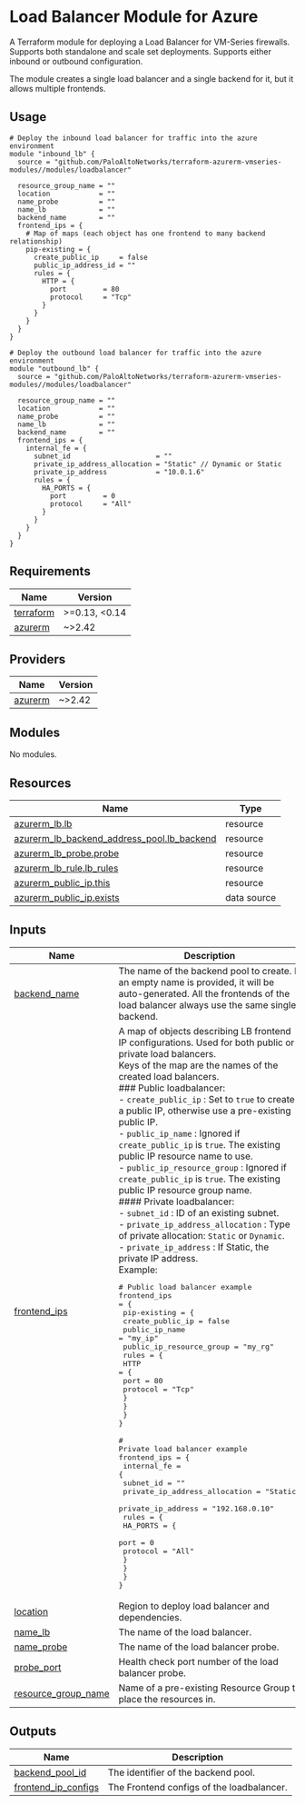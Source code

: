 # Load Balancer Module for Azure

A Terraform module for deploying a Load Balancer for VM-Series firewalls. Supports both standalone and scale set deployments. Supports either inbound or outbound configuration.

The module creates a single load balancer and a single backend for it, but it allows multiple frontends.

## Usage

```hcl
# Deploy the inbound load balancer for traffic into the azure environment
module "inbound_lb" {
  source = "github.com/PaloAltoNetworks/terraform-azurerm-vmseries-modules//modules/loadbalancer"

  resource_group_name = ""
  location            = ""
  name_probe          = ""
  name_lb             = ""
  backend_name        = ""
  frontend_ips = {
    # Map of maps (each object has one frontend to many backend relationship) 
    pip-existing = {
      create_public_ip     = false
      public_ip_address_id = ""
      rules = {
        HTTP = {
          port         = 80
          protocol     = "Tcp"
        }
      }
    }
  }
}

# Deploy the outbound load balancer for traffic into the azure environment
module "outbound_lb" {
  source = "github.com/PaloAltoNetworks/terraform-azurerm-vmseries-modules//modules/loadbalancer"
  
  resource_group_name = ""
  location            = ""
  name_probe          = ""
  name_lb             = ""
  backend_name        = ""
  frontend_ips = {
    internal_fe = {
      subnet_id                     = ""
      private_ip_address_allocation = "Static" // Dynamic or Static
      private_ip_address            = "10.0.1.6" 
      rules = {
        HA_PORTS = {
          port         = 0
          protocol     = "All"
        }
      }
    }
  }
}
```

<!-- BEGINNING OF PRE-COMMIT-TERRAFORM DOCS HOOK -->
## Requirements

| Name | Version |
|------|---------|
| <a name="requirement_terraform"></a> [terraform](#requirement\_terraform) | >=0.13, <0.14 |
| <a name="requirement_azurerm"></a> [azurerm](#requirement\_azurerm) | ~>2.42 |

## Providers

| Name | Version |
|------|---------|
| <a name="provider_azurerm"></a> [azurerm](#provider\_azurerm) | ~>2.42 |

## Modules

No modules.

## Resources

| Name | Type |
|------|------|
| [azurerm_lb.lb](https://registry.terraform.io/providers/hashicorp/azurerm/latest/docs/resources/lb) | resource |
| [azurerm_lb_backend_address_pool.lb_backend](https://registry.terraform.io/providers/hashicorp/azurerm/latest/docs/resources/lb_backend_address_pool) | resource |
| [azurerm_lb_probe.probe](https://registry.terraform.io/providers/hashicorp/azurerm/latest/docs/resources/lb_probe) | resource |
| [azurerm_lb_rule.lb_rules](https://registry.terraform.io/providers/hashicorp/azurerm/latest/docs/resources/lb_rule) | resource |
| [azurerm_public_ip.this](https://registry.terraform.io/providers/hashicorp/azurerm/latest/docs/resources/public_ip) | resource |
| [azurerm_public_ip.exists](https://registry.terraform.io/providers/hashicorp/azurerm/latest/docs/data-sources/public_ip) | data source |

## Inputs

| Name | Description | Type | Default | Required |
|------|-------------|------|---------|:--------:|
| <a name="input_backend_name"></a> [backend\_name](#input\_backend\_name) | The name of the backend pool to create. If an empty name is provided, it will be auto-generated. All the frontends of the load balancer always use the same single backend. | `string` | `""` | no |
| <a name="input_frontend_ips"></a> [frontend\_ips](#input\_frontend\_ips) | A map of objects describing LB frontend IP configurations. Used for both public or private load balancers. <br>Keys of the map are the names of the created load balancers.<br>### Public loadbalancer:<br>- `create_public_ip` : Set to `true` to create a public IP, otherwise use a pre-existing public IP.<br>- `public_ip_name` : Ignored if `create_public_ip` is `true`. The existing public IP resource name to use.<br>- `public_ip_resource_group` : Ignored if `create_public_ip` is `true`. The existing public IP resource group name.<br>#### Private loadbalancer:<br>- `subnet_id` : ID of an existing subnet.<br>- `private_ip_address_allocation` : Type of private allocation: `Static` or `Dynamic`.<br>- `private_ip_address` : If Static, the private IP address.<br>Example:<pre># Public load balancer example<br>frontend_ips = {<br>  pip-existing = {<br>    create_public_ip         = false<br>    public_ip_name           = "my_ip"<br>    public_ip_resource_group = "my_rg"<br>    rules = {<br>      HTTP = {<br>        port         = 80<br>        protocol     = "Tcp"<br>      }<br>    }<br>  }<br>}<br><br># Private load balancer example<br>frontend_ips = {<br>  internal_fe = {<br>    subnet_id                     = ""<br>    private_ip_address_allocation = "Static"<br>    private_ip_address            = "192.168.0.10"<br>    rules = {<br>      HA_PORTS = {<br>        port         = 0<br>        protocol     = "All"<br>      }<br>    }<br>  }<br>}</pre> | `any` | n/a | yes |
| <a name="input_location"></a> [location](#input\_location) | Region to deploy load balancer and dependencies. | `string` | n/a | yes |
| <a name="input_name_lb"></a> [name\_lb](#input\_name\_lb) | The name of the load balancer. | `string` | n/a | yes |
| <a name="input_name_probe"></a> [name\_probe](#input\_name\_probe) | The name of the load balancer probe. | `string` | `""` | no |
| <a name="input_probe_port"></a> [probe\_port](#input\_probe\_port) | Health check port number of the load balancer probe. | `string` | `"80"` | no |
| <a name="input_resource_group_name"></a> [resource\_group\_name](#input\_resource\_group\_name) | Name of a pre-existing Resource Group to place the resources in. | `string` | n/a | yes |

## Outputs

| Name | Description |
|------|-------------|
| <a name="output_backend_pool_id"></a> [backend\_pool\_id](#output\_backend\_pool\_id) | The identifier of the backend pool. |
| <a name="output_frontend_ip_configs"></a> [frontend\_ip\_configs](#output\_frontend\_ip\_configs) | The Frontend configs of the loadbalancer. |
<!-- END OF PRE-COMMIT-TERRAFORM DOCS HOOK -->
